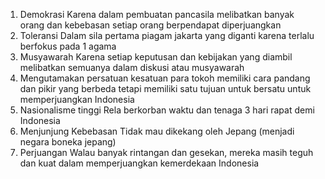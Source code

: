 1. Demokrasi
Karena dalam pembuatan pancasila melibatkan banyak orang dan kebebasan setiap orang berpendapat diperjuangkan
2. Toleransi
Dalam sila pertama piagam jakarta yang diganti karena terlalu berfokus pada 1 agama
3. Musyawarah
Karena setiap keputusan dan kebijakan yang diambil melibatkan semuanya dalam diskusi atau musyawarah
4. Mengutamakan persatuan kesatuan
para tokoh memiliki cara pandang dan pikir yang berbeda tetapi memiliki satu tujuan untuk bersatu untuk memperjuangkan Indonesia
5. Nasionalisme tinggi
Rela berkorban waktu dan tenaga 3 hari rapat demi Indonesia
6. Menjunjung Kebebasan
Tidak mau dikekang oleh Jepang (menjadi negara boneka jepang)
7. Perjuangan 
Walau banyak rintangan dan gesekan, mereka masih teguh dan kuat dalam memperjuangkan kemerdekaan Indonesia